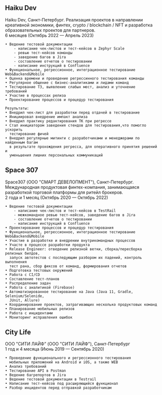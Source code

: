## <b>Haiku Dev</b>

Haiku Dev, Санкт-Петербург. Реализация проектов в направлении креативной экономики, финтех, crypto / blockchain / NFT и разработка образовательных проектов для партнеров. <br>
6 месяцев (Октябрь 2022 — Апрель 2023)

``` text
• Ведение тестовой документации 
    - написание чек-листов и тест-кейсов в Zephyr Scale
    - ревью тест-кейсов команды
    - заведение багов в Jira
    - составление отчетов о тестировании
    - написание инструкций в Confluence
• Функциональное, регрессионное, интеграционное тестирование Web&Backend&Mobile
• Оценка времени и проведение регрессинного тестирования команды
• Регулярное общение с бизнес-аналитиками и лидами команд
• Тестирование ТЗ, выявление слабых мест, анализ и уточнение требований 
• Участие в процессах релиза
• Проектирование процессов и процедур тестирования

Результаты:
• Внедрил чек-лист для разработки перед отдачей в тестирование
• Инициировал внедрение импакт анализа
• Внедрил практику редактирования ТК при регрессе
• Стал инициатором заведения стендов для тестирования,что помогло ускорить 
  тестирование фичей
• Внедрил регулярные митинги с разработчиками и менеджерами по найденным багам 
  в результате прохождения регресса, для оперативного принятия решений и 
  уменьшения лишних персональных коммуникаций
```
## <b>Space 307</b>
Space307 (ООО "СМАРТ ДЕВЕЛОПМЕНТ"), Санкт-Петербург. Международная продуктовая финтех-компания, занимающаяся разработкой торговой платформы для ритейл брокеров. <br>
2 года и 1 месяц (Октябрь 2020 — Октябрь 2022)

``` text
• Ведение тестовой документации 
    - написание чек-листов и тест-кейсов в TestRail 
    - межкомандное ревью тест-кейсов, заведение багов в Jira
    - составление отчетов о тестировании
    - написание инструкций в Confluence
• Проектирование процессов и процедур тестирования
• Функциональное, регрессионное, интеграционное тестирование Web&Backend&Mobile
• Участие в разработке и внедрении внутрикомандных процессов
• Участе в процессе разработки продукта
• Release Engineer: отведение релизной ветки, сборка/пересборка релизных билдов,
  запуск автотестов с последующим разбором их падений, контроль выполнения 
  тест рана, сбор фиксов от команд, формирования отчетов
• Подготовка тестовых окружений
• Работа с CI/CD
• Составление тест-планов
• Распределение задач
• Работа с аналитикой (Firebase)
• Автоматизированное тестирование на Java (Java 11, Gradle, Selenium/Selenide, 
  JUnit, Allure)
• Координирование проектов, затрагивающих несколько продуктовых команд
• Планирование мобильных релизов
• Работа с инцидентами
• Мониторинг исправления ошибок
```
## <b>City Life</b>

OOO "СИТИ ЛАЙФ" (OOO "СИТИ ЛАЙФ"), Санкт-Петербург <br>
1 год и 4 месяца (Июнь 2019 — Сентябрь 2020)


``` text
• Проведение функционального и регрессионного тестирования 
  мобильных приложений на Android и iOS, а также WEB
• Анализ требований
• Тестирование API в Postman
• Ведение багрепортов в Jira
• Ведение тестовой документации в Testrail
• Написание тест-кейсов под расширяющийся функционал 
• Разбор инцидентов перед отправкой разработчикам
```
